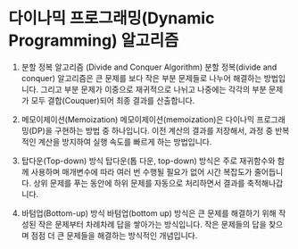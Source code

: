 # 다이나믹 프로그래밍(Dynamic Programming) 알고리즘

1. 분할 정복 알고리즘 (Divide and Conquer Algorithm)
분할 정복(divide and conquer) 알고리즘은 큰 문제를 보다 작은 부분 문제들로 나누어 해결하는 방법입니다. 그리고 부분 문제가 이중으로 재귀적으로 나뉘고 나중에는 각각의 부분 문제가 모두 결합(Couquer)되어 최종 결과를 산출합니다.

2. 메모이제이션(Memoization)
메모이제이션(memoization)은 다이나믹 프로그래밍(DP)을 구현하는 방법 중 하나입니다. 이전 계산의 결과를 저장해서, 과정 중 반복적인 계산을 방지하여 실행 속도를 빠르게 하는 방법입니다.

3. 탑다운(Top-down) 방식
탑다운(톱 다운, top-down) 방식은 주로 재귀함수와 함께 사용하며 매개변수에 따라 여러 번 수행될 필요가 없어 시간 복잡도가 줄어듭니다. 상위 문제를 푸는 동안에 하위 문제를 자동으로 처리하면서 결과를 축적해나갑니다.

4. 바텀업(Bottom-up) 방식
바텀업(bottom up) 방식은 큰 문제를 해결하기 위해 작성된 작은 문제부터 차례차례 답을 쌓아가는 방식입니다. 작은 문제들의 답을 찾으며 점점 더 큰 문제들을 해결하는 방식적인 개념입니다.